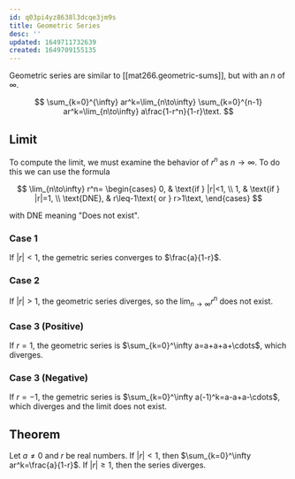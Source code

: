 ```yaml
---
id: q03pi4yz8638l3dcqe3jm9s
title: Geometric Series
desc: ''
updated: 1649711732639
created: 1649709155135
---
```


Geometric series are similar to [[mat266.geometric-sums]], but with an $n$ of $\infty$.

$$
\sum_{k=0}^{\infty} ar^k=\lim_{n\to\infty} \sum_{k=0}^{n-1} ar^k=\lim_{n\to\infty} a\frac{1-r^n}{1-r}\text.
$$

## Limit

To compute the limit, we must examine the behavior of $r^n$ as $n\to\infty$.  To do this we can use the formula

$$
\lim_{n\to\infty} r^n=
\begin{cases}
    0, & \text{if } |r|<1, \\
    1, & \text{if } |r|=1, \\
    \text{DNE}, & r\leq-1\text{ or } r>1\text,
\end{cases}
$$

with $\text{DNE}$ meaning "Does not exist".

### Case 1

If $|r|<1$, the gemetric series converges to $\frac{a}{1-r}$.

### Case 2

If $|r|>1$, the geometric series diverges, so the $\lim_{n\to\infty} r^n$ does not exist.

### Case 3 (Positive)

If $r=1$, the geometric series is $\sum_{k=0}^\infty a=a+a+a+\cdots$, which diverges.

### Case 3 (Negative)

If $r=-1$, the gemetric series is $\sum_{k=0}^\infty a(-1)^k=a-a+a-\cdots$, which diverges and the limit does not exist.

## Theorem

Let $a\neq0$ and $r$ be real numbers. If $|r|<1$, then $\sum_{k=0}^\infty ar^k=\frac{a}{1-r}$. If $|r|\geq1$, then the series diverges.
